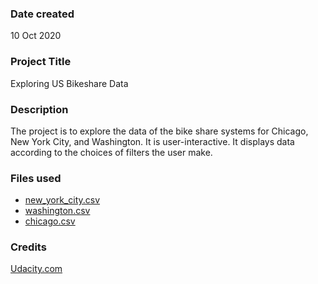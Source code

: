 ### Date created
10 Oct 2020

### Project Title
Exploring US Bikeshare Data

### Description
The project is to explore the data of the bike share systems for Chicago, New York City, and Washington. It is user-interactive. It displays data according to the choices of filters the user make.

### Files used
* [new_york_city.csv](https://docs.google.com/spreadsheets/d/1UEqxAN4pKSr2_LLkTz1b_XjZO_gjKgv4yoHYhZBL2pA/edit?usp=sharing)
* [washington.csv](https://docs.google.com/spreadsheets/d/1O0SqXaR5gBKmTnrlK_zcMhtFf4U4Zi7S3Y8xQv0FoeI/edit?usp=sharing)
* [chicago.csv](https://docs.google.com/spreadsheets/d/1qfXV8_V1UrLJ8cgbTAVcwkMrZUldPY84BemvIZ1F2E0/edit?usp=sharing)

### Credits
[Udacity.com](https://www.udacity.com/)